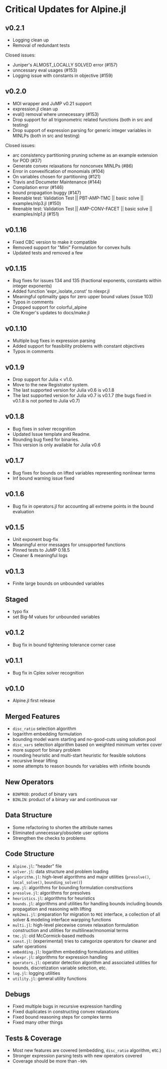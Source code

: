 # Critical Updates for Alpine.jl
## v0.2.1
* Logging clean up 
* Removal of redundant tests

Closed issues: 
* Juniper's ALMOST_LOCALLY SOLVED error (#157)
* unncessary eval usages (#153)
* Logging issue with constants in objective (#159)

## v0.2.0
* MOI wrapper and JuMP v0.21 support 
* expression.jl clean up
* eval() removal where unnecessary (#153)
* Drop support for all trigonometric related functions (both in src and testing)
* Drop support of expression parsing for generic integer variables in MINLPs (both in src and testing)

Closed issues:
* arc consistency partitioning pruning scheme as an example extension for POD (#37)
* Generate convex relaxations for nonconvex MINLPs (#86)
* Error in convexification of monomials (#104)
* On variables chosen for partitioning (#121)
* Travis and Documeter Maintenance (#144)
* Compilation error (#146)
* bound propagation buggy (#147)
* Reenable test: Validation Test || PBT-AMP-TMC || basic solve || examples/nlp3.jl (#150)
* Reenable test: Validation Test || AMP-CONV-FACET || basic solve || examples/nlp1.jl (#151)

## v0.1.16
* Fixed CBC version to make it compatible 
* Removed support for "Mini" Formulation for convex hulls
* Updated tests and removed a few 

## v0.1.15
* Bug fixes for issues 134 and 135 (fractional exponents, constants within integer exponents)
* Added function 'expr_isolate_const' to nlexpr.jl
* Meaningful optimality gaps for zero upper bound values (issue 103)
* Typos in comments  
* Dropped support for colorful_alpine
* Ole Kroger's updates to docs/make.jl

## v0.1.10
* Multiple bug fixes in expression parsing 
* Added support for feasibility problems with constant objectives
* Typos in comments  

## v0.1.9
* Drop support for Julia < v1.0. 
* Move to the new Registrator system.
* The last supported version for Julia v0.6 is v0.1.8 
* The last supported version for Julia v0.7 is v0.1.7 (the bugs fixed in v0.1.8 is not ported to Julia v0.7)


## v0.1.8 
* Bug fixes in solver recognition 
* Updated Issue template and Readme.  
* Rounding bug fixed for binaries. 
* This version is only available for Julia v0.6

## v0.1.7
* Bug fixes for bounds on lifted variables representing nonlinear terms
* Inf bound warning issue fixed 

## v0.1.6
* Bug fix in operators.jl for accounting all extreme points in the bound evaluation 

## v0.1.5
* Unit exponent bug-fix
* Meaningful error messages for unsupported functions 
* Pinned tests to JuMP 0.18.5
* Cleaner & meaningful logs

## v0.1.3
* Finite large bounds on unbounded variables 

## Staged
* typo fix
* set Big-M values for unbounded variables

## v0.1.2
* Bug fix in bound tightening tolerance corner case

## v0.1.1
* Bug fix in Cplex solver recognition

## v0.1.0
* Alpine.jl first release

## Merged Features
* `disc_ratio` selection algorithm
* logarithm embedding formulation
* bounding model warm starting and no-good-cuts using solution pool
* `disc_vars` selection algorithm based on weighted minimum vertex cover
* more support for binary problem
* rounding heuristic and multi-start heuristic for feasible solutions
* recursive linear lifting
* some attempts to reason bounds for variables with infinite bounds

## New Operators
* `BINPROD`: product of binary vars
* `BINLIN`: product of a binary var and continuous var

## Data Structure
* Some refactoring to shorten the attribute names
* Eliminated unnecessary/obsolete user options
* Strengthen the checks to problems

## Code Structure
* `Alpine.jl`: "header" file
* `solver.jl`: data structure and problem loading
* `algorithm.jl`: high-level algorithms and major utilities (`presolve()`, `local_solve()`, `bounding_solve()`)
* `amp.jl`: algorithms for bounding formulation constructions
* `presolve.jl`: algorithms for presolves
* `heuristics.jl`: algorithms for heuristics
* `bounds.jl`: algorithms and utilities for handling bounds including bounds propagation and reasoning with lifting
* `mpb2moi.jl`: preparation for migration to `MOI` interface, a collection of all solver & modeling interface warpping functions
* `multi.jl`: high-level piecewise convex relaxation formulation construction and utilities for multilinear/monomial terms
* `tmc.jl`: old McCormick-based methods
* `const.jl`: (experimental) tries to categorize operators for cleaner and safer operations
* `embedding.jl`: logarithm embedding formulations and utilities
* `nlexpr.jl`: algorithms for expression handling
* `operators.jl`: operator detection algorithm and associated utilities for bounds, discretization variable selection, etc.
* `log.jl`: logging utilities
* `utility.jl`: general utility functions


## Debugs
* Fixed multiple bugs in recursive expression handling
* Fixed duplicates in constructing convex relaxations
* Fixed bound reasoning steps for complex terms
* Fixed many other things

## Tests & Coverage
* Most new features are covered (embedding, `disc_ratio` algorithm, etc.)
* Stronger expression parsing tests with new operators covered
* Coverage should be more than `~90%`
